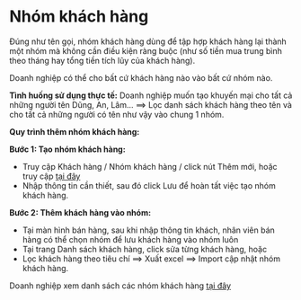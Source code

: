 # Nhóm khách hàng
Đúng như tên gọi, nhóm khách hàng dùng để tập hợp khách hàng lại thành một nhóm mà không cần điều kiện ràng buộc (như số tiền mua trung bình theo tháng hay tổng tiền tích lũy của khách hàng).

Doanh nghiệp có thể cho bất cứ khách hàng nào vào bất cứ nhóm nào.

**Tình huống sử dụng thực tế:** Doanh nghiệp muốn tạo khuyến mại cho tất cả những người tên Dũng, An, Lâm... ==> Lọc danh sách khách hàng theo tên và cho tất cả những người có tên như vậy vào chung 1 nhóm.

**Quy trình thêm nhóm khách hàng:**

**Bước 1: Tạo nhóm khách hàng:**
- Truy cập Khách hàng / Nhóm khách hàng / click nút Thêm mới, hoặc truy cập [tại đây](https://new.nhanh.vn/customer/group/index?tab=add)
- Nhập thông tin cần thiết, sau đó click Lưu để hoàn tất việc tạo nhóm khách hàng.

**Bước 2: Thêm khách hàng vào nhóm:**
- Tại màn hình bán hàng, sau khi nhập thông tin khách, nhân viên bán hàng có thể chọn nhóm để lưu khách hàng vào nhóm luôn
- Tại trang Danh sách khách hàng, click sửa từng khách hàng, hoặc
- Lọc khách hàng theo tiêu chí ==> Xuất excel ==> Import cập nhật nhóm khách hàng.

Doanh nghiệp xem danh sách các nhóm khách hàng [tại đây](https://new.nhanh.vn/customer/group/index)
